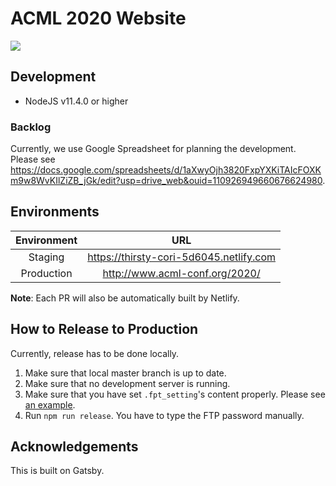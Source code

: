 # ACML 2020 Website
![](https://github.com/heytitle/acml2020/workflows/CI/badge.svg)

## Development
- NodeJS v11.4.0 or higher

### Backlog
Currently, we use Google Spreadsheet for planning the development. Please see https://docs.google.com/spreadsheets/d/1aXwyOjh3820FxpYXKiTAIcFOXKm9w8WvKIlZiZB_jGk/edit?usp=drive_web&ouid=110926949660676624980.

## Environments
| Environment  | URL |
|:-------------:|:-------------:|
| Staging | https://thirsty-cori-5d6045.netlify.com |
| Production | http://www.acml-conf.org/2020/ |

**Note**: Each PR will also be automatically built by Netlify.


## How to Release to Production
Currently, release has to be done locally.
1. Make sure that local master branch is up to date.
2. Make sure that no development server is running.
2. Make sure that you have set `.fpt_setting`'s content properly. Please see [an example](https://gist.github.com/heytitle/e1e77020892b0092c5600c99243217de).
3. Run `npm run release`. You have to type the FTP password manually.

## Acknowledgements
This is built on Gatsby.